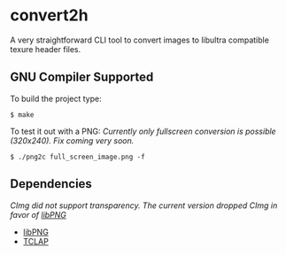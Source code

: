 # convert2h
A very straightforward CLI tool to convert images to libultra compatible texure header files.

## GNU Compiler Supported
To build the project type:
```
$ make
```
To test it out with a PNG:
*Currently only fullscreen conversion is possible (320x240). Fix coming very soon.*
```
$ ./png2c full_screen_image.png -f
```

## Dependencies
*CImg did not support transparency. The current version dropped CImg in favor of [libPNG](http://www.libpng.org/pub/png/libpng.html)*

* [libPNG](http://www.libpng.org/pub/png/libpng.html)
* [TCLAP](http://tclap.sourceforge.net/)
